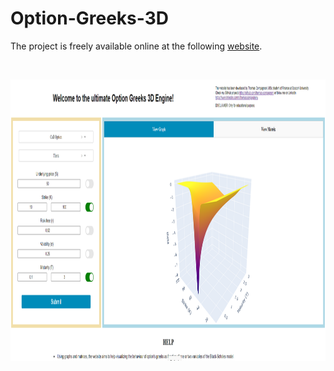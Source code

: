 # Option-Greeks-3D

The project is freely available online at the following [website](https://optiongreeks3d.herokuapp.com/).

<br>

<p align="center">
  <img src="fig/website.png" alt="alt text" height="450">
<p>&nbsp;</p>

